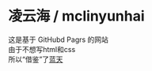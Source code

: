 # 凌云海 / mclinyunhai

这是基于 GitHubd Pagrs 的网站  
由于不想写html和css  
所以“借鉴”了[蓝天](https://bsc.meteormc.cn/)
